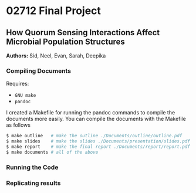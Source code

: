 02712 Final Project
===================

## How Quorum Sensing Interactions Affect Microbial Population Structures

__Authors:__ Sid, Neel, Evan, Sarah, Deepika

### Compiling Documents

Requires:
  - `GNU make`
  - `pandoc`

I created a Makefile for running the pandoc commands to compile the documents more easily.
You can compile the documents with the Makefile as follows

```bash
$ make outline   # make the outline ./Documents/outline/outline.pdf
$ make slides    # make the slides ./Documents/presentation/slides.pdf
$ make report    # make the final report ./Documents/report/report.pdf
$ make documents # all of the above
```

### Running the Code

### Replicating results

